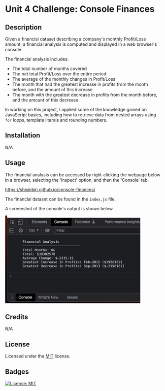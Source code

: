 # Unit 4 Challenge: Console Finances

## Description

Given a financial dataset describing a company's monthly Profit/Loss amount, a financial analysis is computed and displayed in a web browser's console.

The financial analysis includes:
- The total number of months covered
- The net total Profit/Loss over the entire period
- The average of the monthly changes in Profit/Loss
- The month that had the greatest increase in profits from the month before, and the amount of this increase
- The month with the greatest decrease in profits from the month before, and the amount of this decrease

In working on this project, I applied some of the knowledge gained on JavaScript basics, including how to retrieve data from nested arrays using `for` loops, template literals and rounding numbers.

## Installation

N/A

## Usage

The financial analysis can be accessed by right-clicking the webpage below in a browser, selecting the 'Inspect' option, and then the 'Console' tab.

https://shisinbin.github.io/console-finances/

The financial dataset can be found in the `index.js` file.

A screenshot of the console's output is shown below.

![screenshot of console output](ss.png)

## Credits

N/A

## License

Licensed under the [MIT](https://opensource.org/licenses/MIT) license.

## Badges

[![License: MIT](https://img.shields.io/badge/License-MIT-yellow.svg)](https://opensource.org/licenses/MIT)